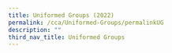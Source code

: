 ```yaml
---
title: Uniformed Groups (2022)
permalink: /cca/Uniformed-Groups/permalinkUG
description: ""
third_nav_title: Uniformed Groups
---
```

